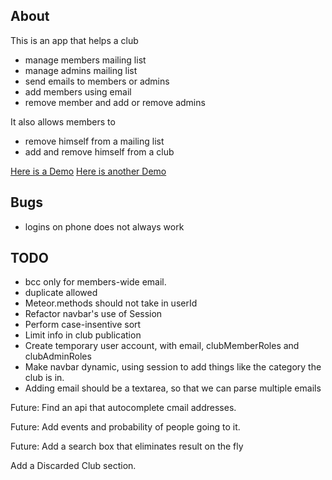 ## About
This is an app that helps a club 

* manage members mailing list
* manage admins mailing list
* send emails to members or admins
* add members using email
* remove member and add or remove admins

It also allows members to

* remove himself from a mailing list
* add and remove himself from a club

[Here is a Demo](http://ideas.on.meteor.com)
[Here is another Demo](http://club.fest.on.meteor.com)


## Bugs

* logins on phone does not always work

## TODO

* bcc only for members-wide email.
* duplicate allowed
* Meteor.methods should not take in userId
* Refactor navbar's use of Session
* Perform case-insentive sort
* Limit info in club publication
* Create temporary user account, with email, clubMemberRoles and clubAdminRoles
* Make navbar dynamic, using session to add things like the category the club is in.
* Adding email should be a textarea, so that we can parse multiple emails

Future: Find an api that autocomplete cmail addresses.

Future: Add events and probability of people going to it.

Future: Add a search box that eliminates result on the fly

Add a Discarded Club section.


